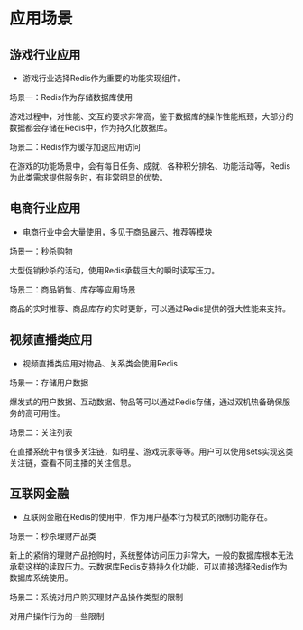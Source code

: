 # 应用场景

## 游戏行业应用
- 游戏行业选择Redis作为重要的功能实现组件。

场景一：Redis作为存储数据库使用

游戏过程中，对性能、交互的要求非常高，鉴于数据库的操作性能瓶颈，大部分的数据都会存储在Redis中，作为持久化数据库。

场景二：Redis作为缓存加速应用访问

在游戏的功能场景中，会有每日任务、成就、各种积分排名、功能活动等，Redis为此类需求提供服务时，有非常明显的优势。

## 电商行业应用
- 电商行业中会大量使用，多见于商品展示、推荐等模块

场景一：秒杀购物

大型促销秒杀的活动，使用Redis承载巨大的瞬时读写压力。

场景二：商品销售、库存等应用场景

商品的实时推荐、商品库存的实时更新，可以通过Redis提供的强大性能来支持。

## 视频直播类应用
- 视频直播类应用对物品、关系类会使用Redis

场景一：存储用户数据

爆发式的用户数据、互动数据、物品等可以通过Redis存储，通过双机热备确保服务的高可用性。

场景二：关注列表

在直播系统中有很多关注链，如明星、游戏玩家等等。用户可以使用sets实现这类关注链，查看不同主播的关注信息。



## 互联网金融
- 互联网金融在Redis的使用中，作为用户基本行为模式的限制功能存在。

场景一：秒杀理财产品类

新上的紧俏的理财产品抢购时，系统整体访问压力非常大，一般的数据库根本无法承载这样的读取压力。云数据库Redis支持持久化功能，可以直接选择Redis作为数据库系统使用。

场景二：系统对用户购买理财产品操作类型的限制

对用户操作行为的一些限制
